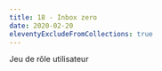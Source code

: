 ```yaml
---
title: 18 - Inbox zero
date: 2020-02-20
eleventyExcludeFromCollections: true
---
```


Jeu de rôle
utilisateur
